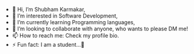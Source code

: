 - 👋 Hi, I’m Shubham Karmakar,
- 👀 I’m interested in Software Development,
- 🌱 I’m currently learning Programming languages,
- 💞️ I’m looking to collaborate with anyone, who wants to please DM me!
- 📫 How to reach me: Check my profile bio.
- ⚡ Fun fact: I am a student...🙂

<!---
SourceCode011/SourceCode011 is a ✨ special ✨ repository because its `README.md` (this file) appears on your GitHub profile.
You can click the Preview link to take a look at your changes.
--->
